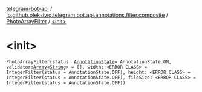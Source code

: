 [telegram-bot-api](../../index.md) / [io.github.oleksivio.telegram.bot.api.annotations.filter.composite](../index.md) / [PhotoArrayFilter](index.md) / [&lt;init&gt;](./-init-.md)

# &lt;init&gt;

`PhotoArrayFilter(status: `[`AnnotationState`](../../io.github.oleksivio.telegram.bot.api.model.annotation/-annotation-state/index.md)` = AnnotationState.ON, validator: `[`Array`](https://kotlinlang.org/api/latest/jvm/stdlib/kotlin/-array/index.html)`<`[`String`](https://kotlinlang.org/api/latest/jvm/stdlib/kotlin/-string/index.html)`> = [], width: <ERROR CLASS> = IntegerFilter(status = AnnotationState.OFF), height: <ERROR CLASS> = IntegerFilter(status = AnnotationState.OFF), fileSize: <ERROR CLASS> = IntegerFilter(status = AnnotationState.OFF))`
